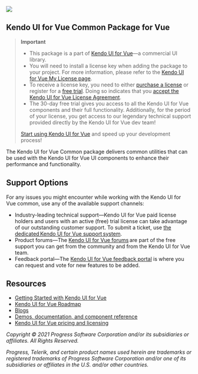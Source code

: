<a href="https://www.telerik.com/kendo-vue-ui/?utm_medium=referral&utm_source=npm&utm_campaign=kendo-ui-vue-trial-npm-utils&utm_content=banner" target="_blank">
<img src="https://www.telerik.com/kendo-vue-ui/npm-banner.svg">
</a>


## Kendo UI for Vue Common Package for Vue

> **Important**
> * This package is а part of [Kendo UI for Vue](https://www.telerik.com/kendo-vue-ui/?utm_medium=referral&utm_source=npm&utm_campaign=kendo-ui-vue-trial-npm-common)&mdash;a commercial UI library.
> * You will need to install a license key when adding the package to your project. For more information, please refer to the [Kendo UI for Vue My License page](https://www.telerik.com/kendo-vue-ui/my-license/?utm_medium=referral&utm_source=npm&utm_campaign=kendo-ui-vue-trial-npm-common).
> * To receive a license key, you need to either [purchase a license](https://www.telerik.com/purchase/kendo-ui?utm_medium=referral&utm_source=npm&utm_campaign=kendo-ui-vue-trial-npm-common) or register for a [free trial](https://www.telerik.com/download-login-v2-kendo-vue-ui?utm_medium=referral&utm_source=npm&utm_campaign=kendo-ui-vue-trial-npm-common). Doing so indicates that you [accept the Kendo UI for Vue License Agreement](https://www.telerik.com/purchase/license-agreement/kendo-ui?utm_medium=referral&utm_source=npm&utm_campaign=kendo-ui-vue-trial-npm-common).
> * The 30-day free trial gives you access to all the Kendo UI for Vue components and their full functionality. Additionally, for the period of your license, you get access to our legendary technical support provided directly by the Kendo UI for Vue dev team!
>
> [Start using Kendo UI for Vue](https://www.telerik.com/download-login-v2-kendo-vue-ui?utm_medium=referral&utm_source=npm&utm_campaign=kendo-ui-vue-trial-npm-common) and speed up your development process!

The Kendo UI for Vue Common package delivers common utilities that can be used with the Kendo UI for Vue UI components to enhance their performance and functionality.

## Support Options

For any issues you might encounter while working with the Kendo UI for Vue common, use any of the available support channels:

* Industry-leading technical support&mdash;Kendo UI for Vue paid license holders and users with an active (free) trial license can take advantage of our outstanding customer support. To submit a ticket, use [the dedicated Kendo UI for Vue support system](https://www.telerik.com/account/support-tickets?utm_medium=referral&utm_source=npm&utm_campaign=kendo-ui-vue-trial-npm-all).
* Product forums&mdash;The [Kendo UI for Vue forums](https://www.telerik.com/forums/kendo-ui-vue?utm_medium=referral&utm_source=npm&utm_campaign=kendo-ui-vue-trial-npm-all) are part of the free support you can get from the community and from the Kendo UI for Vue team.
* Feedback portal&mdash;The [Kendo UI for Vue feedback portal](https://feedback.telerik.com/kendo-vue-ui?utm_medium=referral&utm_source=npm&utm_campaign=kendo-ui-vue-trial-npm-all) is where you can request and vote for new features to be added.

## Resources

* [Getting Started with Kendo UI for Vue](https://www.telerik.com/kendo-vue-ui/getting-started/?utm_medium=referral&utm_source=npm&utm_campaign=kendo-ui-vue-trial-npm-common)
* [Kendo UI for Vue Roadmap](https://www.telerik.com/kendo-vue-ui/roadmap/?utm_medium=referral&utm_source=npm&utm_campaign=kendo-ui-vue-trial-npm-common)
* [Blogs](https://www.telerik.com/blogs/tag/vue?utm_medium=referral&utm_source=npm&utm_campaign=kendo-ui-vue-trial-npm-common)
* [Demos, documentation, and component reference](https://www.telerik.com/kendo-vue-ui/components/?utm_medium=referral&utm_source=npm&utm_campaign=kendo-ui-vue-trial-npm-common)
* [Kendo UI for Vue pricing and licensing](https://www.telerik.com/purchase/kendo-ui?utm_medium=referral&utm_source=npm&utm_campaign=kendo-ui-vue-trial-npm-common)

*Copyright © 2021 Progress Software Corporation and/or its subsidiaries or affiliates. All Rights Reserved.*

*Progress, Telerik, and certain product names used herein are trademarks or registered trademarks of Progress Software Corporation and/or one of its subsidiaries or affiliates in the U.S. and/or other countries.*
